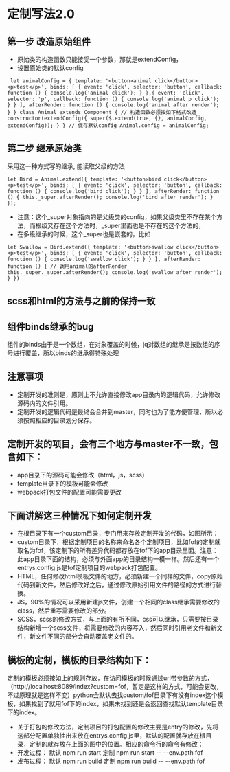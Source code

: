 # 定制写法2.0

## 第一步 改造原始组件
- 原始类的构造函数只能接受一个参数，那就是extendConfig，
- 设置原始类的默认config

` 
let animalConfig = {
     template: '<button>animal click</button><p>test</p>',
     binds: [
         {
             event: 'click',
             selector: 'button',
             callback: function () {
                 console.log('animal click');
             }
         },{
             event: 'click',
             selector: 'p',
             callback: function () {
                 console.log('animal p click');
             }
         }
     ],
     afterRender: function () {
         console.log('animal after render');
     }
 }
 class Animal extends Component {
    // 构造函数必须按如下格式改造
     constructor(extendConfig){
         super($.extend(true, {}, animalConfig, extendConfig));
     }
 }
 // 保存默认config
 Animal.config = animalConfig;
` 
## 第二步 继承原始类
采用这一种方式写的继承, 能读取父级的方法

`
let Bird = Animal.extend({
  template: '<button>bird click</button><p>test</p>',
  binds: [
      {
          event: 'click',
          selector: 'button',
          callback: function () {
              console.log('bird click');
          }
      }
  ],
  afterRender: function () {
      this._super.afterRender();
      console.log('bird after render');
  }
});
`

- 注意：这个_super对象指向的是父级类的config，如果父级类里不存在某个方法，而根级又存在这个方法时，_super里面也是不存在的这个方法的，
- 在多级继承的时候，这个_super也是嵌套的，比如

`
 let Swallow = Bird.extend({
     template: '<button>swallow click</button><p>test</p>',
     binds: [
         {
             event: 'click',
             selector: 'button',
             callback: function () {
                 console.log('swallow click');
             }
         }
     ],
     afterRender: function () {
        // 调用animal的afterRender
         this._super._super.afterRender();
         console.log('swallow after render');
     }
 })
`
 
## scss和html的方法与之前的保持一致
 
 
## 组件binds继承的bug
组件的binds由于是一个数组，在对象覆盖的时候，jq对数组的继承是按数组的序号进行覆盖，所以binds的继承得特殊处理
## 注意事项
- 定制开发的准则是，原则上不允许直接修改app目录内的逻辑代码，允许修改源码内的文件引用。
- 定制开发的逻辑代码是最终会合并到master，同时也为了能方便管理，所以必须按照相应的目录划分保存。
## 定制开发的项目，会有三个地方与master不一致，包含如下：
- app目录下的源码可能会修改（html，js，scss）
- template目录下的模板可能会修改
- webpack打包文件的配置可能需要更改
## 下面讲解这三种情况下如何定制开发
- 在根目录下有一个custom目录，专门用来存放定制开发的代码，如图所示：
- custom目录下，根据定制项目的名称来命名各个定制项目，比如fof的定制就取名为fof，该定制下的所有差异代码都存放在fof下的app目录里面。注意：此app目录下面的结构，必须与外面app的目录结构一模一样。然后还有一个entrys.config.js是fof定制项目的webpack打包配置。
- HTML，任何修改html模板文件的地方，必须新建一个同样的文件，copy原始代码到新文件，然后修改好之后，通过修改原始引用文件的路径的方式进行替换。
- JS，90%的情况可以采用新建js文件，创建一个相同的class继承需要修改的class，然后重写需要修改的部分。
- SCSS，scss的修改方式，与上面的有所不同，css可以继承，只需要按目录结构新增一个scss文件，将需要修改的内容写入，然后同时引用老文件和新文件，新文件不同的部分会自动覆盖老文件的。

## 模板的定制，模板的目录结构如下：


定制的模板必须按如上的规则存放，在访问模板的时候通过url带参数的方式，（http://localhost:8089/index?custom=fof，暂定是这样的方式，可能会更改，不过原理就是这样不变）python会默认去找custom/fof目录下有没有index这个模板，如果找到了就用fof下的index，如果未找到还是会返回查找默认template目录下的index。
- 关于打包的修改方法，定制项目的打包配置的修改主要是entry的修改，先将这部分配置单独抽出来放在entrys.config.js里，默认的配置就存放在根目录，定制的就存放在上面的图中的位置。相应的命令行的命令有修改：
- 开发过程：
默认 npm run start    定制  npm run start -- --env.path fof
- 发布过程：
默认 npm run build   定制  npm run build -- --env.path fof
